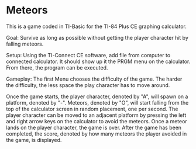 # Meteors
This is a game coded in TI-Basic for the TI-84 Plus CE graphing calculator.

Goal:
Survive as long as possible without getting the player character hit by falling meteors.

Setup:
Using the TI-Connect CE software, add file from computer to connected calculator.
It should show up it the PRGM menu on the calculator.
From there, the program can be executed.

Gameplay:
The first Menu chooses the difficulty of the game. The harder the difficulty, the less space the play character has to move around.

Once the game starts, the player character, denoted by "A", will spawn on a platform, denoted by "-".
Meteors, denoted by "O", will start falling from the top of the calculator screen in random placement, one per second.
The player character can be moved to an adjacent platform by pressing the left and right arrow keys on the calculator to avoid the meteors.
Once a meteor lands on the player character, the game is over.
After the game has been completed, the score, denoted by how many meteors the player avoided  in the game, is displayed.
